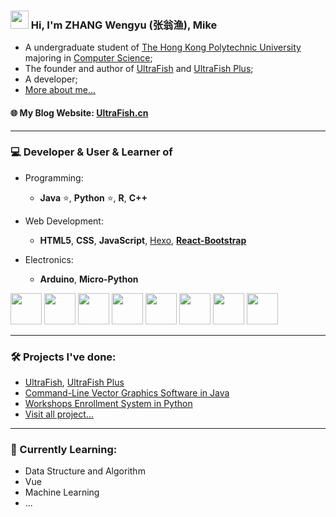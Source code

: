 ### <img src="https://github.com/rajput2107/rajput2107/blob/master/Assets/Hi.gif" width="29px"> Hi, I'm ZHANG Wengyu (张翁渔), Mike
- A undergraduate student of [The Hong Kong Polytechnic University](https://www.polyu.edu.hk/en/) majoring in [Computer Science](https://www.polyu.edu.hk/comp/);
- The founder and author of [UltraFish](https://ultrafish.cn) and [UltraFish Plus](https://plus.ultrafish.cn);
- A developer;
- [More about me...](https://cv.ultrafish.cn)

#### 🌐 My Blog Website: [UltraFish.cn](https://ultrafish.cn)

---

### 💻 Developer & User & Learner of
- Programming: 
  - **Java** ⭐, **Python** ⭐, **R**, **C++**

- Web Development: 
  - **HTML5**, **CSS**, **JavaScript**, [Hexo](https://hexo.io/), [**React-Bootstrap**](https://react-bootstrap.github.io/)

- Electronics: 
  - **Arduino**, **Micro-Python**

<code><a href="https://www.java.com/" target="_blank"><img height="50" src="https://www.vectorlogo.zone/logos/java/java-horizontal.svg"></a></code>
  <code><a href="https://www.python.org/" target="_blank"><img height="50" src="https://www.vectorlogo.zone/logos/python/python-ar21.svg"></a></code>
  <code><a href="https://www.r-project.org/" target="_blank"><img height="50" src="https://www.vectorlogo.zone/logos/r-project/r-project-icon.svg"></a></code>
  <code><a href="https://html.spec.whatwg.org/multipage/" target="_blank"><img height="50" src="https://www.vectorlogo.zone/logos/w3_html5/w3_html5-ar21.svg"></a></code> <code><a href="https://www.w3.org/Style/CSS/Overview.en.html" target="_blank"><img height="50" src="https://www.vectorlogo.zone/logos/w3_css/w3_css-ar21.svg"></a></code> <code><a href="https://www.javascript.com/" target="_blank"><img height="50" src="https://www.vectorlogo.zone/logos/javascript/javascript-ar21.svg"></a></code>
<code><a href="https://hexo.io/" target="_blank"><img height="50" src="https://www.vectorlogo.zone/logos/hexoio/hexoio-icon.svg"></a></code>
<code><a href="https://www.arduino.cc/" target="_blank"><img height="50" src="https://www.vectorlogo.zone/logos/arduino/arduino-ar21.svg"></a></code>
 
---

### 🛠️ Projects I've done:
- [UltraFish](https://ultrafish.cn), [UltraFish Plus](https://plus.ultrafish.cn)
- [Command-Line Vector Graphics Software in Java](https://github.com/OOP-PROJECT-COMP2021/Command-Line_Vector_Graphics_Software.git)
- [Workshops Enrollment System in Python](https://github.com/zhangwengyu999/Workshops_Enrollment_System_Project.git)
- [Visit all project...](https://ultrafish.cn/project)

---

### 🌱 Currently Learning:
- Data Structure and Algorithm
- Vue
- Machine Learning
- ...

<!-- 
- 🔭 I’m currently working on ...
- 🌱 I’m currently learning ...
- 👯 I’m looking to collaborate on ...
- 🤔 I’m looking for help with ...
- 💬 Ask me about ...
- 📫 How to reach me: ...
- 😄 Pronouns: ...
- ⚡ Fun fact: ... -->

